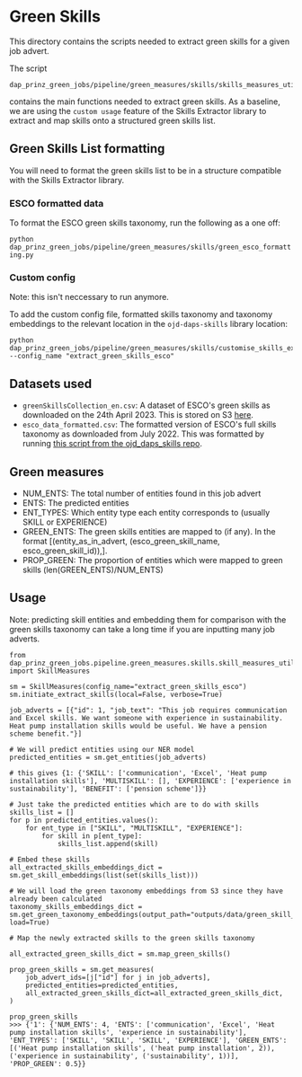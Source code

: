 # Green Skills

This directory contains the scripts needed to extract green skills for a given job advert.

The script

```
dap_prinz_green_jobs/pipeline/green_measures/skills/skills_measures_utils.py
```

contains the main functions needed to extract green skills. As a baseline, we are using the `custom usage` feature of the Skills Extractor library to extract and map skills onto a structured green skills list.

## Green Skills List formatting

You will need to format the green skills list to be in a structure compatible with the Skills Extractor library.

### ESCO formatted data

To format the ESCO green skills taxonomy, run the following as a one off:

`python dap_prinz_green_jobs/pipeline/green_measures/skills/green_esco_formatting.py`

### Custom config

Note: this isn't neccessary to run anymore.

To add the custom config file, formatted skills taxonomy and taxonomy embeddings to the relevant location in the `ojd-daps-skills` library location:

```
python dap_prinz_green_jobs/pipeline/green_measures/skills/customise_skills_extractor.py --config_name "extract_green_skills_esco"
```

## Datasets used

- `greenSkillsCollection_en.csv`: A dataset of ESCO's green skills as downloaded on the 24th April 2023. This is stored on S3 [here](`s3://prinz-green-jobs/inputs/data/green_skill_lists/esco/greenSkillsCollection_en.csv`).
- `esco_data_formatted.csv`: The formatted version of ESCO's full skills taxonomy as downloaded from July 2022. This was formatted by running [this script from the ojd_daps_skills repo](https://github.com/nestauk/ojd_daps_skills/blob/dev/ojd_daps_skills/pipeline/skill_ner_mapping/esco_formatting.py).

## Green measures

- NUM_ENTS: The total number of entities found in this job advert
- ENTS: The predicted entities
- ENT_TYPES: Which entity type each entity corresponds to (usually SKILL or EXPERIENCE)
- GREEN_ENTS: The green skills entities are mapped to (if any). In the format [(entity_as_in_advert, (esco_green_skill_name, esco_green_skill_id)),].
- PROP_GREEN: The proportion of entities which were mapped to green skills (len(GREEN_ENTS)/NUM_ENTS)

## Usage

Note: predicting skill entities and embedding them for comparison with the green skills taxonomy can take a long time if you are inputting many job adverts.

```
from dap_prinz_green_jobs.pipeline.green_measures.skills.skill_measures_utils import SkillMeasures

sm = SkillMeasures(config_name="extract_green_skills_esco")
sm.initiate_extract_skills(local=False, verbose=True)

job_adverts = [{"id": 1, "job_text": "This job requires communication and Excel skills. We want someone with experience in sustainability. Heat pump installation skills would be useful. We have a pension scheme benefit."}]

# We will predict entities using our NER model
predicted_entities = sm.get_entities(job_adverts)

# this gives {1: {'SKILL': ['communication', 'Excel', 'Heat pump installation skills'], 'MULTISKILL': [], 'EXPERIENCE': ['experience in sustainability'], 'BENEFIT': ['pension scheme']}}

# Just take the predicted entities which are to do with skills
skills_list = []
for p in predicted_entities.values():
    for ent_type in ["SKILL", "MULTISKILL", "EXPERIENCE"]:
        for skill in p[ent_type]:
            skills_list.append(skill)

# Embed these skills
all_extracted_skills_embeddings_dict = sm.get_skill_embeddings(list(set(skills_list)))

# We will load the green taxonomy embeddings from S3 since they have already been calculated
taxonomy_skills_embeddings_dict = sm.get_green_taxonomy_embeddings(output_path="outputs/data/green_skill_lists/green_esco_embeddings_20230815.json", load=True)

# Map the newly extracted skills to the green skills taxonomy

all_extracted_green_skills_dict = sm.map_green_skills()

prop_green_skills = sm.get_measures(
    job_advert_ids=[j["id"] for j in job_adverts],
    predicted_entities=predicted_entities,
    all_extracted_green_skills_dict=all_extracted_green_skills_dict,
)

prop_green_skills
>>> {'1': {'NUM_ENTS': 4, 'ENTS': ['communication', 'Excel', 'Heat pump installation skills', 'experience in sustainability'], 'ENT_TYPES': ['SKILL', 'SKILL', 'SKILL', 'EXPERIENCE'], 'GREEN_ENTS': [('Heat pump installation skills', ('heat pump installation', 2)), ('experience in sustainability', ('sustainability', 1))], 'PROP_GREEN': 0.5}}

```
